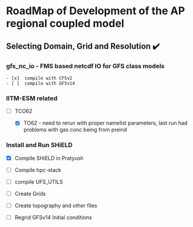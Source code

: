 # RoadMap of Development of the AP regional coupled model

   ## Selecting Domain, Grid and Resolution :heavy_check_mark:

  
  ### gfs_nc_io - FMS based netcdf IO for GFS class models
    - [x]  compile with CFSv2
    - [ ]  compile with GFSv14
  
  ### IITM-ESM related
  - [ ] TCO62
    - [x] TO62 - need to rerun with proper namelist parameters, last run had problems with gas conc being from preind
  
 
  ### Install and Run SHiELD
  - [x] Compile SHiELD in Pratyush
  - [ ] Compile hpc-stack
  - [ ] compile UFS_UTILS
  - [ ] Create Grids
  - [ ] Create topography and other files
  - [ ] Regrid GFSv14 Initial conditions
  
 
